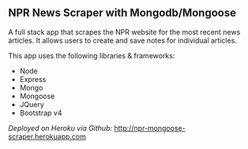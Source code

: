 ## NPR News Scraper with Mongodb/Mongoose

A full stack app that scrapes the NPR website for the most recent news articles. It allows users to create and save notes for individual articles. 

This app uses the following libraries & frameworks:
- Node
- Express
- Mongo
- Mongoose
- JQuery
- Bootstrap v4

_Deployed on Heroku via Github:_ http://npr-mongoose-scraper.herokuapp.com


